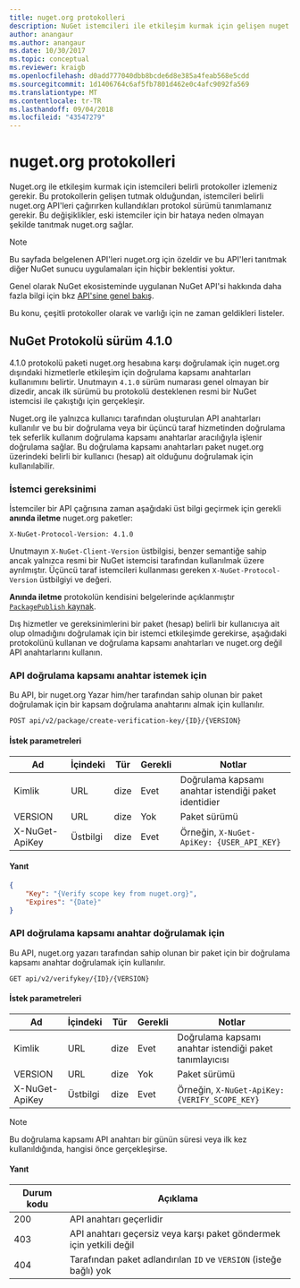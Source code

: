 ```yaml
---
title: nuget.org protokolleri
description: NuGet istemcileri ile etkileşim kurmak için gelişen nuget.org protokolleri.
author: anangaur
ms.author: anangaur
ms.date: 10/30/2017
ms.topic: conceptual
ms.reviewer: kraigb
ms.openlocfilehash: d0add777040dbb8bcde6d8e385a4feab568e5cdd
ms.sourcegitcommit: 1d1406764c6af5fb7801d462e0c4afc9092fa569
ms.translationtype: MT
ms.contentlocale: tr-TR
ms.lasthandoff: 09/04/2018
ms.locfileid: "43547279"
---
```

# <a name="nugetorg-protocols"></a>nuget.org protokolleri

Nuget.org ile etkileşim kurmak için istemcileri belirli protokoller izlemeniz gerekir. Bu protokollerin gelişen tutmak olduğundan, istemcileri belirli nuget.org API'leri çağırırken kullandıkları protokol sürümü tanımlamanız gerekir. Bu değişiklikler, eski istemciler için bir hataya neden olmayan şekilde tanıtmak nuget.org sağlar.

> [!Note]
> Bu sayfada belgelenen API'leri nuget.org için özeldir ve bu API'leri tanıtmak diğer NuGet sunucu uygulamaları için hiçbir beklentisi yoktur. 

Genel olarak NuGet ekosisteminde uygulanan NuGet API'si hakkında daha fazla bilgi için bkz [API'sine genel bakış](overview.md).

Bu konu, çeşitli protokoller olarak ve varlığı için ne zaman geldikleri listeler.

## <a name="nuget-protocol-version-410"></a>NuGet Protokolü sürüm 4.1.0

4.1.0 protokolü paketi nuget.org hesabına karşı doğrulamak için nuget.org dışındaki hizmetlerle etkileşim için doğrulama kapsamı anahtarları kullanımını belirtir. Unutmayın `4.1.0` sürüm numarası genel olmayan bir dizedir, ancak ilk sürümü bu protokolü desteklenen resmi bir NuGet istemcisi ile çakıştığı için gerçekleşir.

Nuget.org ile yalnızca kullanıcı tarafından oluşturulan API anahtarları kullanılır ve bu bir doğrulama veya bir üçüncü taraf hizmetinden doğrulama tek seferlik kullanım doğrulama kapsamı anahtarlar aracılığıyla işlenir doğrulama sağlar. Bu doğrulama kapsamı anahtarları paket nuget.org üzerindeki belirli bir kullanıcı (hesap) ait olduğunu doğrulamak için kullanılabilir.

### <a name="client-requirement"></a>İstemci gereksinimi

İstemciler bir API çağrısına zaman aşağıdaki üst bilgi geçirmek için gerekli **anında iletme** nuget.org paketler:

    X-NuGet-Protocol-Version: 4.1.0

Unutmayın `X-NuGet-Client-Version` üstbilgisi, benzer semantiğe sahip ancak yalnızca resmi bir NuGet istemcisi tarafından kullanılmak üzere ayrılmıştır. Üçüncü taraf istemcileri kullanması gereken `X-NuGet-Protocol-Version` üstbilgiyi ve değeri.

**Anında iletme** protokolün kendisini belgelerinde açıklanmıştır [ `PackagePublish` kaynak](package-publish-resource.md).

Dış hizmetler ve gereksinimlerini bir paket (hesap) belirli bir kullanıcıya ait olup olmadığını doğrulamak için bir istemci etkileşimde gerekirse, aşağıdaki protokolünü kullanan ve doğrulama kapsamı anahtarları ve nuget.org değil API anahtarlarını kullanın.

### <a name="api-to-request-a-verify-scope-key"></a>API doğrulama kapsamı anahtar istemek için

Bu API, bir nuget.org Yazar him/her tarafından sahip olunan bir paket doğrulamak için bir kapsam doğrulama anahtarını almak için kullanılır.

    POST api/v2/package/create-verification-key/{ID}/{VERSION}

#### <a name="request-parameters"></a>İstek parametreleri

Ad           | İçindeki     | Tür   | Gerekli | Notlar
-------------- | ------ | ------ | -------- | -----
Kimlik             | URL    | dize | Evet      | Doğrulama kapsamı anahtar istendiği paket identidier
VERSION        | URL    | dize | Yok       | Paket sürümü
X-NuGet-ApiKey | Üstbilgi | dize | Evet      | Örneğin, `X-NuGet-ApiKey: {USER_API_KEY}`

#### <a name="response"></a>Yanıt

```json
{
    "Key": "{Verify scope key from nuget.org}",
    "Expires": "{Date}"
}
```

### <a name="api-to-verify-the-verify-scope-key"></a>API doğrulama kapsamı anahtar doğrulamak için

Bu API, nuget.org yazarı tarafından sahip olunan bir paket için bir doğrulama kapsamı anahtar doğrulamak için kullanılır.

    GET api/v2/verifykey/{ID}/{VERSION}

#### <a name="request-parameters"></a>İstek parametreleri

Ad           | İçindeki     | Tür   | Gerekli | Notlar
-------------  | ------ | ------ | -------- | -----
Kimlik             | URL    | dize | Evet      | Doğrulama kapsamı anahtar istendiği paket tanımlayıcısı
VERSION        | URL    | dize | Yok       | Paket sürümü
X-NuGet-ApiKey | Üstbilgi | dize | Evet      | Örneğin, `X-NuGet-ApiKey: {VERIFY_SCOPE_KEY}`

> [!Note]
> Bu doğrulama kapsamı API anahtarı bir günün süresi veya ilk kez kullanıldığında, hangisi önce gerçekleşirse.

#### <a name="response"></a>Yanıt

Durum kodu | Açıklama
----------- | -------
200         | API anahtarı geçerlidir
403         | API anahtarı geçersiz veya karşı paket göndermek için yetkili değil
404         | Tarafından paket adlandırılan `ID` ve `VERSION` (isteğe bağlı) yok
